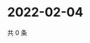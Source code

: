 # 2022-02-04

共 0 条

<!-- BEGIN WEIBO -->
<!-- 最后更新时间 Fri Feb 04 2022 19:00:32 GMT+0800 (China Standard Time) -->

<!-- END WEIBO -->
